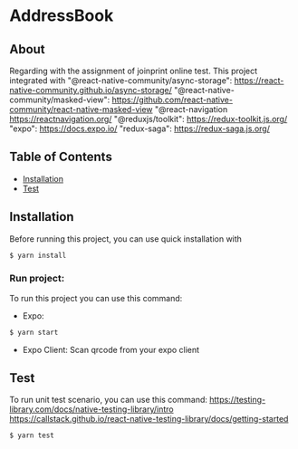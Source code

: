 # AddressBook

## About

Regarding with the assignment of joinprint online test. This project integrated with
"@react-native-community/async-storage": https://react-native-community.github.io/async-storage/
"@react-native-community/masked-view": https://github.com/react-native-community/react-native-masked-view
"@react-navigation https://reactnavigation.org/
"@reduxjs/toolkit": https://redux-toolkit.js.org/
"expo": https://docs.expo.io/
"redux-saga": https://redux-saga.js.org/

## Table of Contents

- [Installation](#Installation)
- [Test](#Test)

## Installation

Before running this project, you can use quick installation with

```bash
$ yarn install
```

### Run project:

To run this project you can use this command:

- Expo:

```bash
$ yarn start
```

- Expo Client:
  Scan qrcode from your expo client

## Test

To run unit test scenario, you can use this command:
https://testing-library.com/docs/native-testing-library/intro
https://callstack.github.io/react-native-testing-library/docs/getting-started

```bash
$ yarn test
```
